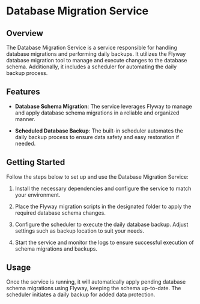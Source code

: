 # Database Migration Service

## Overview

The Database Migration Service is a service responsible for handling database migrations and performing daily backups. It utilizes the Flyway database migration tool to manage and execute changes to the database schema. Additionally, it includes a scheduler for automating the daily backup process.

## Features

- **Database Schema Migration**: The service leverages Flyway to manage and apply database schema migrations in a reliable and organized manner.

- **Scheduled Database Backup**: The built-in scheduler automates the daily backup process to ensure data safety and easy restoration if needed.

## Getting Started

Follow the steps below to set up and use the Database Migration Service:

1. Install the necessary dependencies and configure the service to match your environment.

2. Place the Flyway migration scripts in the designated folder to apply the required database schema changes.

3. Configure the scheduler to execute the daily database backup. Adjust settings such as backup location to suit your needs.

4. Start the service and monitor the logs to ensure successful execution of schema migrations and backups.

## Usage

Once the service is running, it will automatically apply pending database schema migrations using Flyway, keeping the schema up-to-date. The scheduler initiates a daily backup for added data protection.

